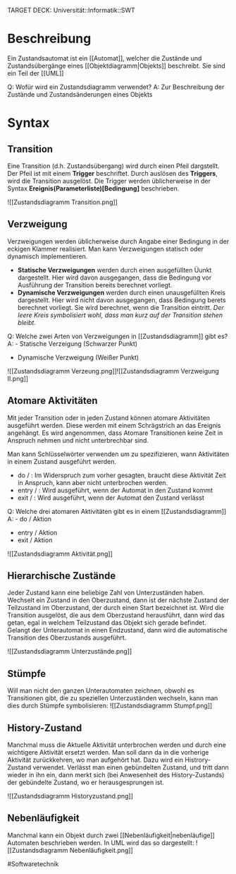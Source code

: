 TARGET DECK: Universität::Informatik::SWT

# Beschreibung
Ein Zustandsautomat ist ein [[Automat]], welcher die Zustände und Zustandsübergänge eines [[Objektdiagramm|Objekts]] beschreibt. Sie sind ein Teil der [[UML]]

Q: Wofür wird ein Zustandsdiagramm verwendet?
A: Zur Beschreibung der Zustände und Zustandsänderungen eines Objekts
<!--ID: 1641730455244-->


# Syntax
## Transition
Eine Transition (d.h. Zustandsübergang) wird durch einen Pfeil dargstellt. Der Pfeil ist mit einem **Trigger** beschriftet. Durch auslösen des **Triggers**, wird die Transition ausgelöst.
Die Trigger werden üblicherweise in der Syntax **Ereignis(Parameterliste)[Bedingung]** beschrieben.

![[Zustandsdiagramm Transition.png]]

## Verzweigung
Verzweigungen werden üblicherweise durch Angabe einer Bedingung in der eckigen Klammer realisiert. 
Man kann Verzweigungen statisch oder dynamisch implementieren.
- **Statische Verzweigungen** werden durch einen ausgefüllten Üunkt dargestellt. Hier wird davon ausgegangen, dass die Bedingung vor Ausführung der Transition bereits berechnet vorliegt.
- **Dynamische Verzweigungen** werden durch einen unausgefüllten Kreis dargestellt. Hier wird nicht davon ausgegangen, dass Bedingung berets berechnet vorliegt. Sie wird berechnet, wenn die Transition eintritt. 
*Der leere Kreis symbolisiert wohl, dass man kurz auf der Transition stehen bleibt.*

Q: Welche zwei Arten von Verzweigungen in [[Zustandsdiagramm]] gibt es?
A: - Statische Verzeigung (Schwarzer Punkt)
- Dynamische Verzweigung (Weißer Punkt)
<!--ID: 1645543047223-->


![[Zustandsdiagramm Verzeung.png]]![[Zustandsdiagramm Verzweigung II.png]]

## Atomare Aktivitäten
Mit jeder Transition oder in jeden Zustand können atomare Aktivitäten ausgeführt werden.
Diese werden mit einem Schrägstrich an das Ereignis angehängt.
Es wird angenommen, dass Atomare Transitionen keine Zeit in Anspruch nehmen und nicht unterbrechbar sind.

Man kann Schlüsselwörter verwenden um zu spezifizieren, wann Aktivitäten in einem Zustand ausgeführt werden.
- do / : Im Widerspruch zum vorher gesagten, braucht diese Aktivität Zeit in Anspruch, kann aber nicht unterbrochen werden.
- entry / : Wird ausgeführt, wenn der Automat in den Zustand kommt
- exit / : Wird ausgeführt, wenn der Automat den Zustand verlässt

Q: Welche drei atomaren Aktivitäten gibt es in einem [[Zustandsdiagramm]]
A: - do / Aktion
- entry / Aktion
- exit / Aktion
<!--ID: 1645543047360-->



![[Zustandsdiagramm Aktivität.png]]   

## Hierarchische Zustände
Jeder Zustand kann eine beliebige Zahl von Unterzuständen haben.
Wechselt ein Zustand in den Oberzustand, dann ist der nächste Zustand der Teilzustand im Oberzustand, der durch einen Start bezeichnet ist.
Wird die Transition ausgelöst, die aus dem Oberzustand herausführt, dann wird das getan, egal in welchem Teilzustand das Objekt sich gerade befindet.
Gelangt der Unterautomat in einen Endzustand, dann wird die automatische Transition des Oberzustands ausgeführt.

![[Zustandsdiagramm Unterzustände.png]]

## Stümpfe
Will man nicht den ganzen Unterautomaten zeichnen, obwohl es Transitionen gibt, die zu speziellen Unterzuständen wechseln, kann man dies durch Stümpfe symbolisieren:
![[Zustandsdiagramm Stumpf.png]]

## History-Zustand
Manchmal muss die Aktuelle Aktivität unterbrochen werden und durch eine wichtigere Aktivität ersetzt werden.
Man soll dann da in die vorherige Aktivität zurückkehren, wo man aufgehört hat.
Dazu wird ein Histrory-Zustand verwendet. Verlässt man einen gebündelten Zustand, und tritt dann wieder in ihn ein, dann merkt sich (bei Anwesenheit des History-Zustands) der gebündelte Zustand, wo er herausgesprungen ist.

![[Zustandsdiagramm Historyzustand.png]]

## Nebenläufigkeit
Manchmal kann ein Objekt durch zwei [[Nebenläufigkeit|nebenläufige]] Automaten beschrieben werden. In UML wird das so dargestellt:
![[Zustandsdiagramm Nebenläufigkeit.png]]

#Softwaretechnik 


